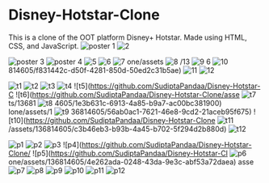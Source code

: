 # Disney-Hotstar-Clone
This is a clone of the OOT platform Disney+ Hotstar.
Made using HTML, CSS, and JavaScript.
![poster 1](https://github.com/SudiptaPandaa/Disney-Hotstar-Clone/assets/136814605/cc8fcf92-8c4e-49a1-85d5-dee864dc9682)
![2](https://github.com/SudiptaPandaa/Disney-Hotstar-Clone/assets/136814605/3b9be8a3-b6d4-4ec1-b450-987cc6f89056)

![poster 3](https://github.com/SudiptaPandaa/Disney-Hotstar-Clone/assets/136814605/dd43e486-c376-4a46-8593-3631d8fbc0a0)
![poster 4](https://github.com/SudiptaPandaa/Disney-Hotstar-Clone/assets/136814605/35f375d8-7da6-4dfa-a6e9-40f12328cb9c)
![5](https://github.com/SudiptaPandaa/Disney-Hotstar-Clone/assets/136814605/2984eb8b-d562-407f-bddf-d8a99cb2bdd2)
![6](https://github.com/SudiptaPandaa/Disney-Hotstar-Clone/assets/136814605/12443c89-0979-4410-b9cc-164f863f5a65)
![7](https://github.com/SudiptaPandaa/Disney-Hotstar-Clone/assets/136814605/59464066-2ea0-49ae-9761-784a8927a633)
one/assets
![8](https://github.com/SudiptaPandaa/Disney-Hotstar-Clone/assets/136814605/fe60b74e-bd8b-4fd4-a278-78879f413c48)
/13
![9](https://github.com/SudiptaPandaa/Disney-Hotstar-Clone/assets/136814605/9d146d2c-fca9-4bbb-b0b1-ea4a5f48e9a0)
6
![10](https://github.com/SudiptaPandaa/Disney-Hotstar-Clone/assets/136814605/8a79f8e9-ca88-40ee-b870-434257593260)
814605/f831442c-d50f-4281-850d-50ed2c31b5ae)
![11](https://github.com/SudiptaPandaa/Disney-Hotstar-Clone/assets/136814605/ced505b8-f75f-43e2-b970-b3b0053b610a)
![12](https://github.com/SudiptaPandaa/Disney-Hotstar-Clone/assets/136814605/bfcc5ec6-b62d-4f7d-bc21-52ba7d1c5a96)

![t1](https://github.com/SudiptaPandaa/Disney-Hotstar-Clone/assets/136814605/b21e1712-1062-42a9-9a73-24373c11a9af)
![t2](https://github.com/SudiptaPandaa/Disney-Hotstar-Clone/assets/136814605/6d992084-e4d0-4222-8bf2-04c5aba2e030)
![t3](https://github.com/SudiptaPandaa/Disney-Hotstar-Clone/assets/136814605/c9b3aab2-c23d-4bae-98ed-028dab005078)
![t4](https://github.com/SudiptaPandaa/Disney-Hotstar-Clone/assets/136814605/12140fe2-eae9-40d9-88ba-1624d02bb7c3)
![t5](https://github.com/SudiptaPandaa/Disney-Hotstar-C
![t6](https://github.com/SudiptaPandaa/Disney-Hotstar-Clone/asse
![t7](https://github.com/SudiptaPandaa/Disney-Hotstar-Clone/assets/136814605/ca29616e-7c5d-4496-8d14-06492efe6d32)
ts/13681
![t8](https://github.com/SudiptaPandaa/Disney-Hotstar-Clone/assets/136814605/7f0dec3d-d65e-4011-bcc3-636c55c9faaa)
4605/1e3b631c-6913-4a85-b9a7-ac00bc381900)
lone/assets/1
![t9](https://github.com/SudiptaPandaa/Disney-Hotstar-Clone/assets/136814605/76d765bc-801b-4e17-8763-0ad275a820b1)
36814605/56ab0ac1-7621-46e8-9cd2-21aceb95f675)
![t10](https://github.com/SudiptaPandaa/Disney-Hotstar-Clone
![t11](https://github.com/SudiptaPandaa/Disney-Hotstar-Clone/assets/136814605/bd24921f-891a-4e64-8f31-30229e53cf62)
/assets/136814605/c3b46eb3-b93b-4a45-b702-5f294d2b880d)
![t12](https://github.com/SudiptaPandaa/Disney-Hotstar-Clone/assets/136814605/8ab3b0a4-1210-4683-bcee-d4a7badd9aae)


![p1](https://github.com/SudiptaPandaa/Disney-Hotstar-Clone/assets/136814605/c56de5c1-3d3c-4b2b-b94b-d67e1a42a203)
![p2](https://github.com/SudiptaPandaa/Disney-Hotstar-Clone/assets/136814605/2d959d4e-321d-45d2-9d1f-64f43ac0bae5)
![p3](https://github.com/SudiptaPandaa/Disney-Hotstar-Clone/assets/136814605/90e42d06-400f-4274-9bfc-651ec13b4fec)
![p4](https://github.com/SudiptaPandaa/Disney-Hotstar-Clone/
![p5](https://github.com/SudiptaPandaa/Disney-Hotstar-Cl
![p6](https://github.com/SudiptaPandaa/Disney-Hotstar-Clone/assets/136814605/af6835e2-1619-4a29-816e-6956c4968f58)
one/assets/136814605/4e262ada-0248-43da-9e3c-abf53a72daea)
asse
![p7](https://github.com/SudiptaPandaa/Disney-Hotstar-Clone/assets/136814605/7c9a2f50-235f-4b96-bfca-4567a6172fd7)
![p8](https://github.com/SudiptaPandaa/Disney-Hotstar-Clone/assets/136814605/c8b467af-f265-442e-bec2-a36bbbca244b)
![p9](https://github.com/SudiptaPandaa/Disney-Hotstar-Clone/assets/136814605/a7764533-b05f-42f8-a124-4855d553de31)
![p10](https://github.com/SudiptaPandaa/Disney-Hotstar-Clone/assets/136814605/449da14b-44d2-47a0-9f53-83d49c70e4eb)
![p11](https://github.com/SudiptaPandaa/Disney-Hotstar-Clone/assets/136814605/d4a11453-9bc8-4cdf-87c7-57817f352697)
![p12](https://github.com/SudiptaPandaa/Disney-Hotstar-Clone/assets/136814605/56058fcc-c422-449f-b174-363fe2b53d93)

